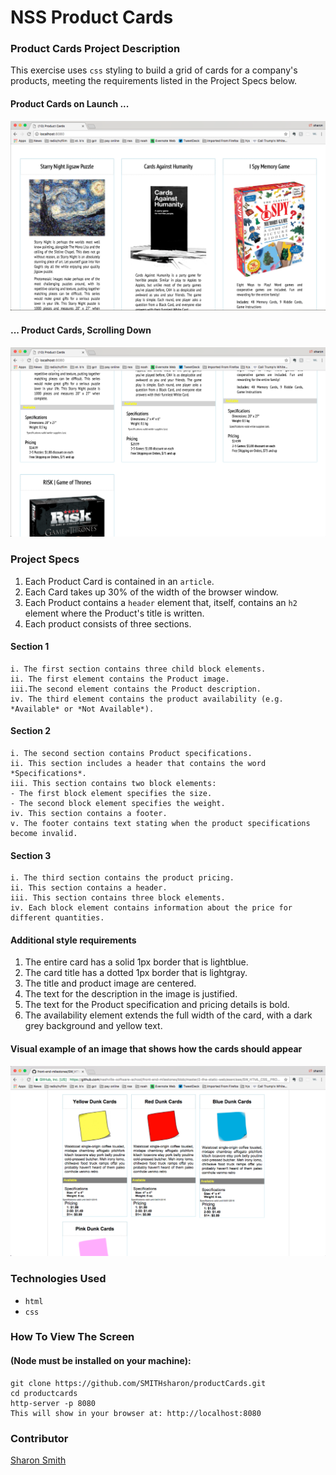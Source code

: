 # NSS Product Cards

### Product Cards Project Description 
This exercise uses `css` styling to build a grid of cards for a company's products, meeting the requirements listed in the Project Specs below. 

#### Product Cards on Launch ... 
![Product Cards on Launch](https://raw.githubusercontent.com/SMITHsharon/productCards/screens/screens/Products%20Cards%20Screen%20Grab.png)

#### ... Product Cards, Scrolling Down 
![Product Cards, upon Scrolling](https://raw.githubusercontent.com/SMITHsharon/productCards/screens/screens/Products%20Cards%20Screen%20Scroll.png)


### Project Specs
1. Each Product Card is contained in an `article`.
2. Each Card takes up 30% of the width of the browser window.
3. Each Product contains a `header` element that, itself, contains an `h2` element where the Product's title is written.
4. Each product consists of three sections.

#### Section 1
	i. The first section contains three child block elements.
	ii. The first element contains the Product image.
	iii.The second element contains the Product description.
	iv. The third element contains the product availability (e.g. *Available* or *Not Available*).

#### Section 2
	i. The second section contains Product specifications.
	ii. This section includes a header that contains the word *Specifications*.
	iii. This section contains two block elements:
	- The first block element specifies the size.
	- The second block element specifies the weight.
	iv. This section contains a footer.
	v. The footer contains text stating when the product specifications become invalid.

#### Section 3
	i. The third section contains the product pricing.
	ii. This section contains a header.
	iii. This section contains three block elements.
	iv. Each block element contains information about the price for different quantities.

#### Additional style requirements
1. The entire card has a solid 1px border that is lightblue.
2. The card title has a dotted 1px border that is lightgray.
3. The title and product image are centered.
4. The text for the description in the image is justified.
5. The text for the Product specification and pricing details is bold.
6. The availability element extends the full width of the card, with a dark grey background and yellow text.


#### Visual example of an image that shows how the cards should appear
![Example Image](https://raw.githubusercontent.com/SMITHsharon/productCards/screens/screens/Example%20Image.png)


### Technologies Used
- `html`
- `css`


### How To View The Screen 
#### (Node must be installed on your machine):
```
git clone https://github.com/SMITHsharon/productCards.git
cd productcards
http-server -p 8080
This will show in your browser at: http://localhost:8080
```


### Contributor
[Sharon Smith](https://github.com/SMITHsharon)

